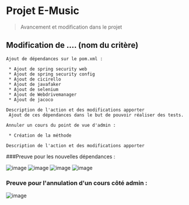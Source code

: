 # Projet E-Music
> Avancement et modification dans le projet

## Modification de .... (nom du critère)

```
Ajout de dépendances sur le pom.xml :

 * Ajout de spring security web
 * Ajout de spring security config
 * Ajout de cicirello
 * Ajout de javafaker
 * Ajout de selenium
 * Ajout de Webdrivemanager
 * Ajout de jacoco

Description de l'action et des modifications apporter
 Ajout de ces dépendances dans le but de pouvoir réaliser des tests.
```
 
```
Annuler un cours du point de vue d'admin :

 * Création de la méthode

Description de l'action et des modifications apporter
```
 
###Preuve pour les nouvelles dépendances : 

![image](https://user-images.githubusercontent.com/94616596/206686438-45036396-0fbd-4498-96f7-c29eca38faa0.png)
![image](https://user-images.githubusercontent.com/94616596/206686499-6cfb30fc-a50c-4ba1-b9a2-c9db7b24e547.png)
![image](https://user-images.githubusercontent.com/94616596/206686685-a2823f82-8019-4dc0-8345-cc30835c2b17.png)
![image](https://user-images.githubusercontent.com/94616596/206686807-6a03b080-d91b-4098-860d-9a755c65e14b.png)


### Preuve pour l'annulation d'un cours côté admin :

![image](https://user-images.githubusercontent.com/94616596/206687075-3c34c833-c3d9-4802-a44f-3b1c6739cfd5.png)

